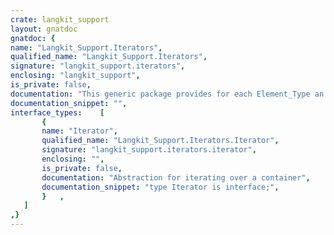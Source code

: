 ```yaml
---
crate: langkit_support
layout: gnatdoc
gnatdoc: {
name: "Langkit_Support.Iterators",
qualified_name: "Langkit_Support.Iterators",
signature: "langkit_support.iterators",
enclosing: "langkit_support",
is_private: false,
documentation: "This generic package provides for each Element_Type an interface that\nused to implement iterators.\n\nBeyond the fact that it's super simple, the difference with standard\niterators is that iteration is destructive: once an element has been\nyielded, it's not possible to re-yield it once more.\n\nThe analogy with standard Ada containers is that there's no way to keep a\ncursor to preserve an iteration state.\n\n@formal Element_Type\n  Type for values produced at each iteration\n@formal Element_Array\n  Array type to use when consume the iterator into an array of elements",
documentation_snippet: "",
interface_types:    [
       {
       name: "Iterator",
       qualified_name: "Langkit_Support.Iterators.Iterator",
       signature: "langkit_support.iterators.iterator",
       enclosing: "",
       is_private: false,
       documentation: "Abstraction for iterating over a container",
       documentation_snippet: "type Iterator is interface;",
       }   ,
   ]
,}
---
```

